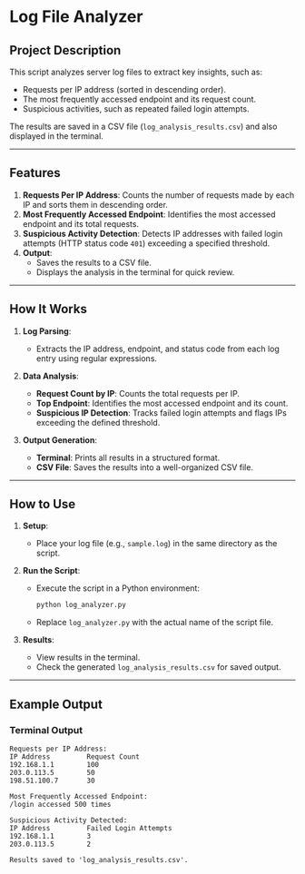 # Log File Analyzer

## Project Description
This script analyzes server log files to extract key insights, such as:
- Requests per IP address (sorted in descending order).
- The most frequently accessed endpoint and its request count.
- Suspicious activities, such as repeated failed login attempts.

The results are saved in a CSV file (`log_analysis_results.csv`) and also displayed in the terminal.

---

## Features
1. **Requests Per IP Address**: Counts the number of requests made by each IP and sorts them in descending order.
2. **Most Frequently Accessed Endpoint**: Identifies the most accessed endpoint and its total requests.
3. **Suspicious Activity Detection**: Detects IP addresses with failed login attempts (HTTP status code `401`) exceeding a specified threshold.
4. **Output**:
   - Saves the results to a CSV file.
   - Displays the analysis in the terminal for quick review.

---

## How It Works
1. **Log Parsing**:
   - Extracts the IP address, endpoint, and status code from each log entry using regular expressions.
   
2. **Data Analysis**:
   - **Request Count by IP**: Counts the total requests per IP.
   - **Top Endpoint**: Identifies the most accessed endpoint and its count.
   - **Suspicious IP Detection**: Tracks failed login attempts and flags IPs exceeding the defined threshold.

3. **Output Generation**:
   - **Terminal**: Prints all results in a structured format.
   - **CSV File**: Saves the results into a well-organized CSV file.

---

## How to Use
1. **Setup**:
   - Place your log file (e.g., `sample.log`) in the same directory as the script.

2. **Run the Script**:
   - Execute the script in a Python environment:
     ```bash
     python log_analyzer.py
     ```
   - Replace `log_analyzer.py` with the actual name of the script file.

3. **Results**:
   - View results in the terminal.
   - Check the generated `log_analysis_results.csv` for saved output.

---

## Example Output
### Terminal Output
```plaintext
Requests per IP Address:
IP Address         Request Count
192.168.1.1        100
203.0.113.5        50
198.51.100.7       30

Most Frequently Accessed Endpoint:
/login accessed 500 times

Suspicious Activity Detected:
IP Address         Failed Login Attempts
192.168.1.1        3
203.0.113.5        2

Results saved to 'log_analysis_results.csv'.
